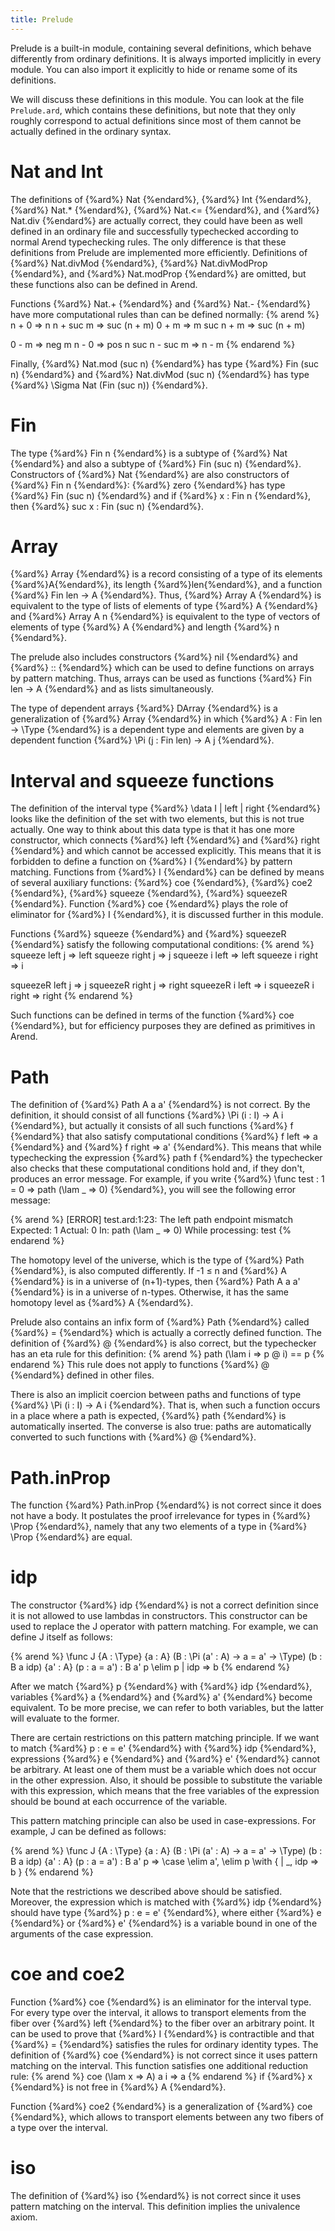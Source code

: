 ```yaml
---
title: Prelude
---
```


Prelude is a built-in module, containing several definitions, which behave differently from ordinary definitions.
It is always imported implicitly in every module.
You can also import it explicitly to hide or rename some of its definitions.

We will discuss these definitions in this module.
You can look at the file `Prelude.ard`, which contains these definitions, but note that they only roughly correspond
to actual definitions since most of them cannot be actually defined in the ordinary syntax.

# Nat and Int

The definitions of {%ard%} Nat {%endard%}, {%ard%} Int {%endard%}, {%ard%} Nat.* {%endard%}, {%ard%} Nat.<= {%endard%}, and {%ard%} Nat.div {%endard%} are actually correct,
they could have been as well defined in an ordinary file and successfully typechecked according to normal Arend typechecking rules.
The only difference is that these definitions from Prelude are implemented more efficiently.
Definitions of {%ard%} Nat.divMod {%endard%}, {%ard%} Nat.divModProp {%endard%}, and {%ard%} Nat.modProp {%endard%} are omitted, but these functions also can be defined in Arend.

Functions {%ard%} Nat.+ {%endard%} and {%ard%} Nat.- {%endard%} have more computational rules than can be defined normally:
{% arend %}
n + 0 => n
n + suc m => suc (n + m)
0 + m => m
suc n + m => suc (n + m)

0 - m => neg m
n - 0 => pos n
suc n - suc m => n - m
{% endarend %}

Finally, {%ard%} Nat.mod (suc n) {%endard%} has type {%ard%} Fin (suc n) {%endard%} and {%ard%} Nat.divMod (suc n) {%endard%} has type {%ard%} \Sigma Nat (Fin (suc n)) {%endard%}.

# Fin

The type {%ard%} Fin n {%endard%} is a subtype of {%ard%} Nat {%endard%} and also a subtype of {%ard%} Fin (suc n) {%endard%}.
Constructors of {%ard%} Nat {%endard%} are also constructors of {%ard%} Fin n {%endard%}: {%ard%} zero {%endard%} has type {%ard%} Fin (suc n) {%endard%} and if {%ard%} x : Fin n {%endard%}, then {%ard%} suc x : Fin (suc n) {%endard%}.

# Array

{%ard%} Array {%endard%} is a record consisting of a type of its elements {%ard%}A{%endard%}, its length {%ard%}len{%endard%}, and a function {%ard%} Fin len -> A {%endard%}.
Thus, {%ard%} Array A {%endard%} is equivalent to the type of lists of elements of type {%ard%} A {%endard%} and {%ard%} Array A n {%endard%} is equivalent to the type of vectors of elements of type {%ard%} A {%endard%} and length {%ard%} n {%endard%}.

The prelude also includes constructors {%ard%} nil {%endard%} and {%ard%} :: {%endard%} which can be used to define functions on arrays by pattern matching.
Thus, arrays can be used as functions {%ard%} Fin len -> A {%endard%} and as lists simultaneously.

The type of dependent arrays {%ard%} DArray {%endard%} is a generalization of {%ard%} Array {%endard%} in which {%ard%} A : Fin len -> \Type {%endard%} is a dependent type and elements are given by a dependent function {%ard%} \Pi (j : Fin len) -> A j {%endard%}.

# Interval and squeeze functions

The definition of the interval type {%ard%} \data I | left | right {%endard%} looks like the definition of the set with two
elements, but this is not true actually.
One way to think about this data type is that it has one more constructor, which connects {%ard%} left {%endard%} and
{%ard%} right {%endard%} and which cannot be accessed explicitly. This means that it is forbidden to define a function
on {%ard%} I {%endard%} by pattern matching. Functions from {%ard%} I {%endard%} can be defined by means of several auxiliary functions:
{%ard%} coe {%endard%}, {%ard%} coe2 {%endard%}, {%ard%} squeeze {%endard%}, {%ard%} squeezeR {%endard%}. Function {%ard%} coe {%endard%} plays the role of eliminator for {%ard%} I {%endard%}, it is discussed
further in this module.

Functions {%ard%} squeeze {%endard%} and {%ard%} squeezeR {%endard%} satisfy the following computational conditions:
{% arend %}
squeeze left j => left
squeeze right j => j
squeeze i left => left
squeeze i right => i

squeezeR left j => j
squeezeR right j => right
squeezeR i left => i
squeezeR i right => right
{% endarend %}

Such functions can be defined in terms of the function {%ard%} coe {%endard%},
but for efficiency purposes they are defined as primitives in Arend.

# Path

The definition of {%ard%} Path A a a' {%endard%} is not correct.
By the definition, it should consist of all functions {%ard%} \Pi (i : I) -> A i {%endard%}, but actually it consists of all such
functions {%ard%} f {%endard%} that also satisfy computational conditions {%ard%} f left => a {%endard%} and {%ard%} f right => a' {%endard%}.
This means that while typechecking the expression {%ard%} path f {%endard%} the typechecker also checks that these computational conditions hold and, if they don't, produces an error message.
For example, if you write {%ard%} \func test : 1 = 0 => path (\lam _ => 0) {%endard%}, you will see the following error message:

{% arend %}
[ERROR] test.ard:1:23: The left path endpoint mismatch
  Expected: 1
    Actual: 0
  In: path (\lam _ => 0)
  While processing: test
{% endarend %}

The homotopy level of the universe, which is the type of {%ard%} Path {%endard%}, is also computed differently. If -1 ≤ n and
{%ard%} A {%endard%} is in a universe of (n+1)-types, then {%ard%} Path A a a' {%endard%} is in a universe of n-types. Otherwise, it has the same
homotopy level as {%ard%} A {%endard%}.

Prelude also contains an infix form of {%ard%} Path {%endard%} called {%ard%} = {%endard%} which is actually a correctly defined function.
The definition of {%ard%} @ {%endard%} is also correct, but the typechecker has an eta rule for this definition:
{% arend %}
path (\lam i => p @ i) == p
{% endarend %}
This rule does not apply to functions {%ard%} @ {%endard%} defined in other files.

There is also an implicit coercion between paths and functions of type {%ard%} \Pi (i : I) -> A i {%endard%}.
That is, when such a function occurs in a place where a path is expected, {%ard%} path {%endard%} is automatically inserted.
The converse is also true: paths are automatically converted to such functions with {%ard%} @ {%endard%}.

# Path.inProp

The function {%ard%} Path.inProp {%endard%} is not correct since it does not have a body.
It postulates the proof irrelevance for types in {%ard%} \Prop {%endard%}, namely that any two elements of a type in {%ard%} \Prop {%endard%} are equal.

# idp

The constructor {%ard%} idp {%endard%} is not a correct definition since it is not allowed to use lambdas in constructors.
This constructor can be used to replace the J operator with pattern matching.
For example, we can define J itself as follows:

{% arend %}
\func J {A : \Type} {a : A} (B : \Pi (a' : A) -> a = a' -> \Type) (b : B a idp) {a' : A} (p : a = a') : B a' p \elim p
  | idp => b
{% endarend %}

After we match {%ard%} p {%endard%} with {%ard%} idp {%endard%}, variables {%ard%} a {%endard%} and {%ard%} a' {%endard%} become equivalent.
To be more precise, we can refer to both variables, but the latter will evaluate to the former.

There are certain restrictions on this pattern matching principle.
If we want to match {%ard%} p : e = e' {%endard%} with {%ard%} idp {%endard%}, expressions {%ard%} e {%endard%} and {%ard%} e' {%endard%} cannot be arbitrary.
At least one of them must be a variable which does not occur in the other expression.
Also, it should be possible to substitute the variable with this expression, which means that the free variables of the expression should be bound at each occurrence of the variable.

This pattern matching principle can also be used in case-expressions.
For example, J can be defined as follows:

{% arend %}
\func J {A : \Type} {a : A} (B : \Pi (a' : A) -> a = a' -> \Type) (b : B a idp) {a' : A} (p : a = a') : B a' p
  => \case \elim a', \elim p \with {
    | _, idp => b
  }
{% endarend %}

Note that the restrictions we described above should be satisfied.
Moreover, the expression which is matched with {%ard%} idp {%endard%} should have type {%ard%} p : e = e' {%endard%},
where either {%ard%} e {%endard%} or {%ard%} e' {%endard%} is a variable bound in one of the arguments of the case expression.

# coe and coe2

Function {%ard%} coe {%endard%} is an eliminator for the interval type.
For every type over the interval, it allows to transport elements from the fiber over {%ard%} left {%endard%} to the fiber over an
arbitrary point.
It can be used to prove that {%ard%} I {%endard%} is contractible and that {%ard%} = {%endard%} satisfies the rules for
ordinary identity types.
The definition of {%ard%} coe {%endard%} is not correct since it uses pattern matching on the interval.
This function satisfies one additional reduction rule:
{% arend %}
coe (\lam x => A) a i => a
{% endarend %}
if {%ard%} x {%endard%} is not free in {%ard%} A {%endard%}.

Function {%ard%} coe2 {%endard%} is a generalization of {%ard%} coe {%endard%}, which allows to transport elements between any two fibers of a type
over the interval.

# iso

The definition of {%ard%} iso {%endard%} is not correct since it uses pattern matching on the interval.
This definition implies the univalence axiom.
